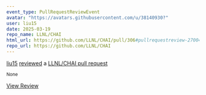 ```yaml
---
event_type: PullRequestReviewEvent
avatar: "https://avatars.githubusercontent.com/u/38140930?"
user: liu15
date: 2025-03-19
repo_name: LLNL/CHAI
html_url: https://github.com/LLNL/CHAI/pull/306#pullrequestreview-2700484237
repo_url: https://github.com/LLNL/CHAI
---
```


<a href='https://github.com/liu15' target='_blank'>liu15</a> <a href='https://github.com/LLNL/CHAI/pull/306#pullrequestreview-2700484237' target='_blank'>reviewed</a> a <a href='https://github.com/LLNL/CHAI/pull/306' target='_blank'>LLNL/CHAI pull request</a>

<small>None</small>

<a href='https://github.com/LLNL/CHAI/pull/306#pullrequestreview-2700484237' target='_blank'>View Review</a>